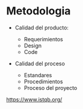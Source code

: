 # Metodologia

- Calidad del producto:
	- Requerimientos
	- Design
	- Code
	
- Calidad del proceso
	- Estandares
	- Procedimientos
	- Proceso del proyecto

https://www.istqb.org/
